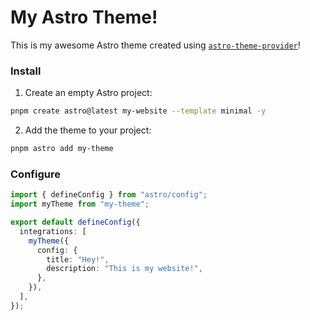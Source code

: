 # My Astro Theme!

This is my awesome Astro theme created using [`astro-theme-provider`](https://github.com/astrolicious/astro-theme-provider)!

### Install

1. Create an empty Astro project:

```sh
pnpm create astro@latest my-website --template minimal -y
```

2. Add the theme to your project:

```sh
pnpm astro add my-theme
```

### Configure

```ts
import { defineConfig } from "astro/config";
import myTheme from "my-theme";

export default defineConfig({
  integrations: [
    myTheme({
      config: {
        title: "Hey!",
        description: "This is my website!",
      },
    }),
  ],
});

```
